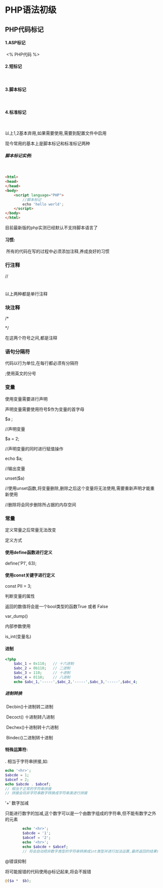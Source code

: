 # PHP语法初级

## PHP代码标记

#### 1.ASP标记

​		<%   PHP代码   %>

#### 2.短标记

​		<?  PHP代码  ?>

#### 3.脚本标记

​		<script language="php">php代码</script>

#### 4.标准标记

​		<?php  php代码   ?>

以上1,2基本弃用,如果需要使用,需要到配置文件中启用

现今常用的基本上是脚本标记和标准标记两种



##### 脚本标记实例:

​	

```html
<html>
<head>
</head>
<body>
    <script language="PHP">
        //脚本标记
        echo 'hello world';
    </script>
</body>
</html>
```

目前最新版的php实测已经默认不支持脚本语言了

#### 习惯:

​	所有的代码在写的过程中必须添加注释,养成良好的习惯





### 行注释

//

#

以上两种都是单行注释

### 块注释

/*

*/

在这两个符号之间,都是注释



### 语句分隔符

代码以行为单位,在每行都必须有分隔符

;使用英文的分号



### 变量

使用变量需要进行声明

声明变量需要使用符号$作为变量的首字母

$a ;

//声明变量

$a = 2;

//声明变量的同时进行赋值操作

echo $a;

//输出变量

unset($a)

//使用unset函数,将变量删除,删除之后这个变量将无法使用,需要重新声明才能重新使用

//删除将会同步删除所占据的内存空间

### 常量

定义常量之后常量无法改变

定义方式

#### 使用define函数进行定义

define('P1', 63);

#### 使用const关键字进行定义

const PII = 3;



判断变量的属性

返回的数值将会是一个bool类型的函数True 或者   False

var_dump()

内部参数使用

is_int(变量名)

#### 进制

```php
<?php  
	$abc_1 = 0x110;   // 十六进制
    $abc_2 = 0b110;   // 二进制
    $abc_3 = 110;     // 十进制
    $abc_4 = 0110;    // 八进制
    echo $abc_1,'-----',$abc_2,'-----',$abc_3,'-----',$abc_4;
```

##### 进制转换

​	Decbin()十进制转二进制

​	Decoct() 十进制转八进制

​	Dechex()十进制转十六进制

​	Bindec()二进制转十进制







#### 特殊运算符:

.   相当于字符串拼接,如:

```php
echo '<hr>';
$abcde = 1;
$abcef = 2;
echo $abcde . $abcef;
// 相当于正常的字符串拼接
// 拼接会将非字符串数字转换成字符串类进行拼接
```

'+'    数字加减

只能进行数字的加减,这个数字可以是一个由数字组成的字符串,但不能有数字之外的元素

```php
        echo '<hr>';
        $abcde = '1';
        $abcef = '2';
        echo '<hr>';
        echo $abcde + $abcef;
		// 将会自动把非数字类型的字符串转换成int类型并进行加法运算,最终返回的结果依然是int类型
```

@错误抑制

将可能报错的代码使用@标记起来,将会不报错

```php
@($a *  $b);
```

